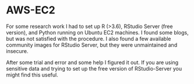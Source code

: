 # AWS-EC2

For some research work I had to set up R (>3.6), RStudio Server (free version),
and Python running on Ubuntu EC2 machines. I found some blogs, but was not
satisfied with the procedure. I also found a few available community images for
RStudio Server, but they were unmaintained and insecure.

After some trial and error and some help I figured it out. If you are using
sensitive data and trying to set up the free version of RStudio-Server you
might find this useful.
